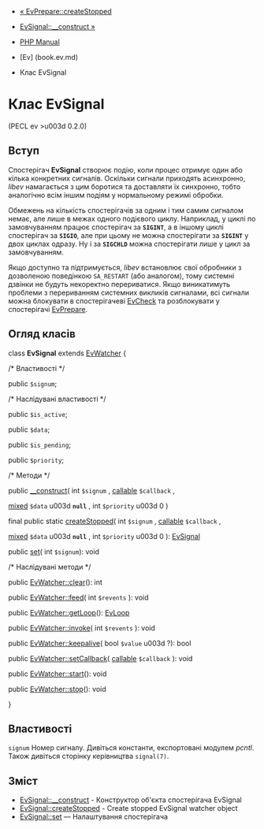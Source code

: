 - [« EvPrepare::createStopped](evprepare.createstopped.md)
- [EvSignal::\_\_construct »](evsignal.construct.md)

- [PHP Manual](index.md)
- [Ev] (book.ev.md)
- Клас EvSignal

# Клас EvSignal

(PECL ev \>u003d 0.2.0)

## Вступ

Спостерігач **EvSignal** створює подію, коли процес отримує один або
кілька конкретних сигналів. Оскільки сигнали приходять асинхронно,
*libev* намагається з цим боротися та доставляти їх синхронно, тобто
аналогічно всім іншим подіям у нормальному режимі обробки.

Обмежень на кількість спостерігачів за одним і тим самим сигналом немає,
але лише в межах одного подієвого циклу. Наприклад, у циклі по
замовчуванням працює спостерігач за **`SIGINT`**, а в іншому циклі
спостерігач за **`SIGIO`**, але при цьому не можна спостерігати за **`SIGINT`**
у двох циклах одразу. Ну і за **`SIGCHLD`** можна спостерігати лише у
цикл за замовчуванням.

Якщо доступно та підтримується, *libev* встановлює свої обробники з
дозволеною поведінкою `SA_RESTART` (або аналогом), тому системні
дзвінки не будуть некоректно перериватися. Якщо виникатимуть проблеми з
перериванням системних викликів сигналами, всі сигнали можна блокувати в
спостерігачеві [EvCheck](class.evcheck.md) та розблокувати у спостерігачі
[EvPrepare](class.evprepare.md).

## Огляд класів

class **EvSignal** extends [EvWatcher](class.evwatcher.md) {

/\* Властивості \*/

public `$signum`;

/\* Наслідувані властивості \*/

public `$is_active`;

public `$data`;

public `$is_pending`;

public `$priority`;

/\* Методи \*/

public [\_\_construct](evsignal.construct.md)(
int `$signum` ,
[callable](language.types.callable.md) `$callback` ,

[mixed](language.types.declarations.md#language.types.declarations.mixed)
`$data` u003d **`null`** ,
int `$priority` u003d 0
)

final public static [createStopped](evsignal.createstopped.md)(
int `$signum` ,
[callable](language.types.callable.md) `$callback` ,

[mixed](language.types.declarations.md#language.types.declarations.mixed)
`$data` u003d **`null`** ,
int `$priority` u003d 0
): [EvSignal](class.evsignal.md)

public [set](evsignal.set.md)( int `$signum`): void

/\* Наслідувані методи \*/

public [EvWatcher::clear](evwatcher.clear.md)(): int

public [EvWatcher::feed](evwatcher.feed.md)( int `$revents` ): void

public [EvWatcher::getLoop](evwatcher.getloop.md)():
[EvLoop](class.evloop.md)

public [EvWatcher::invoke](evwatcher.invoke.md)( int `$revents` ):
void

public [EvWatcher::keepalive](evwatcher.keepalive.md)( bool `$value` u003d
?): bool

public [EvWatcher::setCallback](evwatcher.setcallback.md)(
[callable](language.types.callable.md) `$callback` ): void

public [EvWatcher::start](evwatcher.start.md)(): void

public [EvWatcher::stop](evwatcher.stop.md)(): void

}

## Властивості

`signum`
Номер сигналу. Дивіться константи, експортовані модулем *pcntl*.
Також дивіться сторінку керівництва `signal(7)`.

## Зміст

- [EvSignal::\_\_construct](evsignal.construct.md) - Конструктор
об'єкта спостерігача EvSignal
- [EvSignal::createStopped](evsignal.createstopped.md) - Create
stopped EvSignal watcher object
- [EvSignal::set](evsignal.set.md) — Налаштування спостерігача
